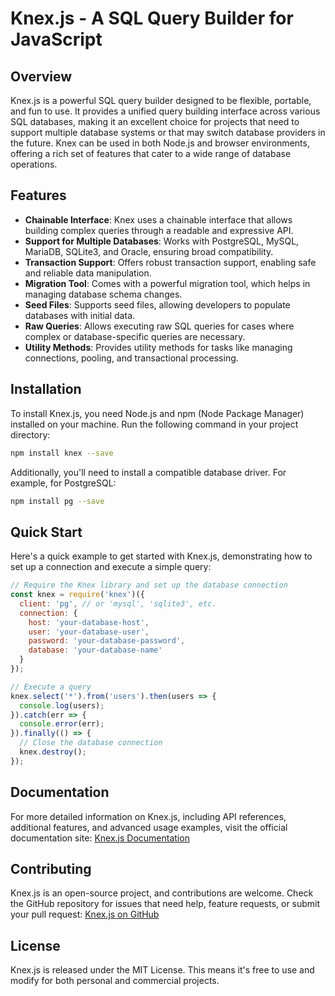 
# Knex.js - A SQL Query Builder for JavaScript

## Overview
Knex.js is a powerful SQL query builder designed to be flexible, portable, and fun to use. It provides a unified query building interface across various SQL databases, making it an excellent choice for projects that need to support multiple database systems or that may switch database providers in the future. Knex can be used in both Node.js and browser environments, offering a rich set of features that cater to a wide range of database operations.

## Features
- **Chainable Interface**: Knex uses a chainable interface that allows building complex queries through a readable and expressive API.
- **Support for Multiple Databases**: Works with PostgreSQL, MySQL, MariaDB, SQLite3, and Oracle, ensuring broad compatibility.
- **Transaction Support**: Offers robust transaction support, enabling safe and reliable data manipulation.
- **Migration Tool**: Comes with a powerful migration tool, which helps in managing database schema changes.
- **Seed Files**: Supports seed files, allowing developers to populate databases with initial data.
- **Raw Queries**: Allows executing raw SQL queries for cases where complex or database-specific queries are necessary.
- **Utility Methods**: Provides utility methods for tasks like managing connections, pooling, and transactional processing.

## Installation
To install Knex.js, you need Node.js and npm (Node Package Manager) installed on your machine. Run the following command in your project directory:
```bash
npm install knex --save
```
Additionally, you'll need to install a compatible database driver. For example, for PostgreSQL:
```bash
npm install pg --save
```

## Quick Start
Here's a quick example to get started with Knex.js, demonstrating how to set up a connection and execute a simple query:
```javascript
// Require the Knex library and set up the database connection
const knex = require('knex')({
  client: 'pg', // or 'mysql', 'sqlite3', etc.
  connection: {
    host: 'your-database-host',
    user: 'your-database-user',
    password: 'your-database-password',
    database: 'your-database-name'
  }
});

// Execute a query
knex.select('*').from('users').then(users => {
  console.log(users);
}).catch(err => {
  console.error(err);
}).finally(() => {
  // Close the database connection
  knex.destroy();
});
```

## Documentation
For more detailed information on Knex.js, including API references, additional features, and advanced usage examples, visit the official documentation site:
[Knex.js Documentation](http://knexjs.org/)

## Contributing
Knex.js is an open-source project, and contributions are welcome. Check the GitHub repository for issues that need help, feature requests, or submit your pull request:
[Knex.js on GitHub](https://github.com/knex/knex)

## License
Knex.js is released under the MIT License. This means it's free to use and modify for both personal and commercial projects.
```

